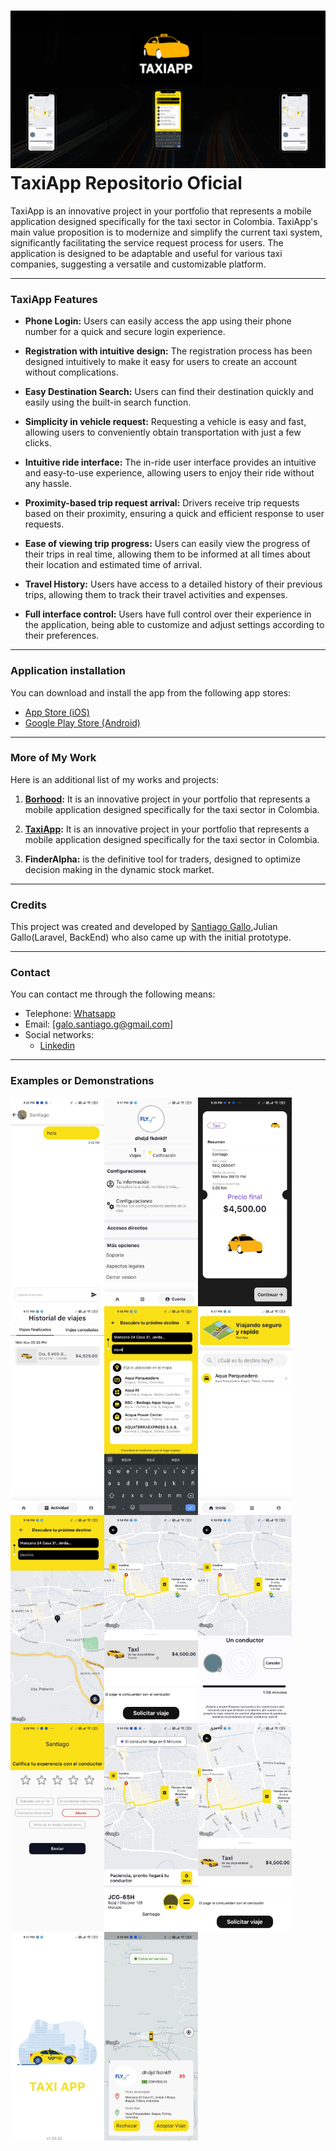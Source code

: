 # ![Texto alternativo](Images/presentation/banner.png) TaxiApp Repositorio Oficial

TaxiApp is an innovative project in your portfolio that represents a mobile application designed specifically for the taxi sector in Colombia. TaxiApp's main value proposition is to modernize and simplify the current taxi system, significantly facilitating the service request process for users. The application is designed to be adaptable and useful for various taxi companies, suggesting a versatile and customizable platform.

---

### TaxiApp Features

- **Phone Login:** Users can easily access the app using their phone number for a quick and secure login experience.

- **Registration with intuitive design:** The registration process has been designed intuitively to make it easy for users to create an account without complications.

- **Easy Destination Search:** Users can find their destination quickly and easily using the built-in search function.

- **Simplicity in vehicle request:** Requesting a vehicle is easy and fast, allowing users to conveniently obtain transportation with just a few clicks.

- **Intuitive ride interface:** The in-ride user interface provides an intuitive and easy-to-use experience, allowing users to enjoy their ride without any hassle.

- **Proximity-based trip request arrival:** Drivers receive trip requests based on their proximity, ensuring a quick and efficient response to user requests.

- **Ease of viewing trip progress:** Users can easily view the progress of their trips in real time, allowing them to be informed at all times about their location and estimated time of arrival.

- **Travel History:** Users have access to a detailed history of their previous trips, allowing them to track their travel activities and expenses.

- **Full interface control:** Users have full control over their experience in the application, being able to customize and adjust settings according to their preferences.

---

### Application installation

You can download and install the app from the following app stores:

- [App Store (iOS)](https://apps.apple.com/co/app/taxiapp-review/id6474160293)
- [Google Play Store (Android)](https://play.google.com/store/apps/dev?id=7440498311019256785)

---

### More of My Work

Here is an additional list of my works and projects:

1. **[Borhood](https://github.com/santiagogalo/Borhood_Oficial):** It is an innovative project in your portfolio that represents a mobile application designed specifically for the taxi sector in Colombia.

2. **[TaxiApp](https://github.com/santiagogalo/TaxiApp):** It is an innovative project in your portfolio that represents a mobile application designed specifically for the taxi sector in Colombia.

3. **FinderAlpha:** is the definitive tool for traders, designed to optimize decision making in the dynamic stock market.

---

### Credits

This project was created and developed by [Santiago Gallo](https://github.com/santiagogalo),Julian Gallo(Laravel, BackEnd) who also came up with the initial prototype.

---

### Contact

You can contact me through the following means:

- Telephone: [Whatsapp](https://api.whatsapp.com/send?phone=573041047207)
- Email: [galo.santiago.g@gmail.com]
- Social networks:
  - [Linkedin](https://www.linkedin.com/in/santiago-gallo-guillen-94a40a264/)

---

### Examples or Demonstrations

<div style="display:flex; flex-wrap:wrap;">
    <img src="Images/images_preview/1.jpg" alt="Captura de pantalla 1" style="width:150px;">
    <img src="Images/images_preview/2.jpg" alt="Captura de pantalla 2" style="width:150px;">
    <img src="Images/images_preview/3.jpg" alt="Captura de pantalla 3" style="width:150px;">
    <img src="Images/images_preview/4.jpg" alt="Captura de pantalla 4" style="width:150px;">
    <img src="Images/images_preview/5.jpg" alt="Captura de pantalla 5" style="width:150px;">
    <img src="Images/images_preview/6.jpg" alt="Captura de pantalla 6" style="width:150px;">
    <img src="Images/images_preview/7.jpg" alt="Captura de pantalla 7" style="width:150px;">
    <img src="Images/images_preview/8.jpg" alt="Captura de pantalla 8" style="width:150px;">
    <img src="Images/images_preview/9.jpg" alt="Captura de pantalla 9" style="width:150px;">
    <img src="Images/images_preview/10.jpg" alt="Captura de pantalla 10" style="width:150px;">
    <img src="Images/images_preview/11.jpg" alt="Captura de pantalla 11" style="width:150px;">
    <img src="Images/images_preview/12.jpg" alt="Captura de pantalla 12" style="width:150px;">
    <img src="Images/images_preview/13.jpg" alt="Captura de pantalla 13" style="width:150px;">
    <img src="Images/images_preview/14.jpg" alt="Captura de pantalla 14" style="width:150px;">
</div>
